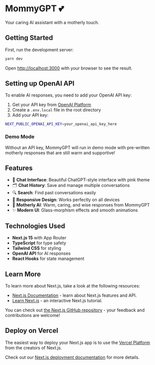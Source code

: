# MommyGPT 💕

Your caring AI assistant with a motherly touch.

## Getting Started

First, run the development server:

```bash
yarn dev
```

Open [http://localhost:3000](http://localhost:3000) with your browser to see the result.

## Setting up OpenAI API

To enable AI responses, you need to add your OpenAI API key:

1. Get your API key from [OpenAI Platform](https://platform.openai.com/account/api-keys)
2. Create a `.env.local` file in the root directory
3. Add your API key:

```bash
NEXT_PUBLIC_OPENAI_API_KEY=your_openai_api_key_here
```

### Demo Mode

Without an API key, MommyGPT will run in demo mode with pre-written motherly responses that are still warm and supportive!

## Features

- 💬 **Chat Interface**: Beautiful ChatGPT-style interface with pink theme
- 🗂️ **Chat History**: Save and manage multiple conversations
- 🔍 **Search**: Find past conversations easily
- 🎨 **Responsive Design**: Works perfectly on all devices
- 💝 **Motherly AI**: Warm, caring, and wise responses from MommyGPT
- ✨ **Modern UI**: Glass-morphism effects and smooth animations

## Technologies Used

- **Next.js 15** with App Router
- **TypeScript** for type safety
- **Tailwind CSS** for styling
- **OpenAI API** for AI responses
- **React Hooks** for state management

## Learn More

To learn more about Next.js, take a look at the following resources:

- [Next.js Documentation](https://nextjs.org/docs) - learn about Next.js features and API.
- [Learn Next.js](https://nextjs.org/learn) - an interactive Next.js tutorial.

You can check out [the Next.js GitHub repository](https://github.com/vercel/next.js/) - your feedback and contributions are welcome!

## Deploy on Vercel

The easiest way to deploy your Next.js app is to use the [Vercel Platform](https://vercel.com/new?utm_medium=default-template&filter=next.js&utm_source=create-next-app&utm_campaign=create-next-app-readme) from the creators of Next.js.

Check out our [Next.js deployment documentation](https://nextjs.org/docs/deployment) for more details.
